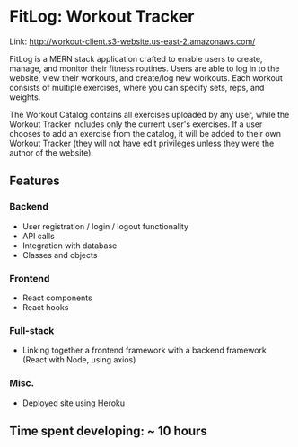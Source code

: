 # FitLog: Workout Tracker

Link: http://workout-client.s3-website.us-east-2.amazonaws.com/

FitLog is a MERN stack application crafted to enable users to create, manage, and monitor their fitness routines. Users are able to log in to the website, view their workouts, and create/log new workouts. Each workout consists of multiple exercises, where you can specify sets, reps, and weights.

The Workout Catalog contains all exercises uploaded by any user, while the Workout Tracker includes only the current user's exercises. If a user chooses to add an exercise from the catalog, it will be added to their own Workout Tracker (they will not have edit privileges unless they were the author of the website).

## Features

### Backend

- User registration / login / logout functionality
- API calls
- Integration with database
- Classes and objects

### Frontend

- React components
- React hooks

### Full-stack

- Linking together a frontend framework with a backend framework (React with Node, using axios)

### Misc.

- Deployed site using Heroku

<!-- - **User Authentication**: sign up, log in, and oversee your profile.
- **Workout Management**: add, modify, remove, and review detailed data of each workout session.
- **Exercise Logging**: within every workout, integrate exercises, noting sets, reps, and weights.
- **Search Functionality**: locate workouts with a search. -->

## Time spent developing: ~ 10 hours
